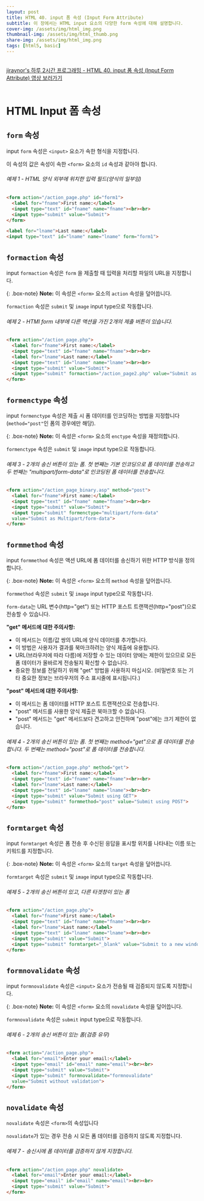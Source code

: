 ```yaml
---
layout: post
title: HTML 40. input 폼 속성 (Input Form Attribute)
subtitle: 이 장에서는 HTML input 요소의 다양한 form 속성에 대해 설명합니다.
cover-img: /assets/img/html_img.png
thumbnail-img: /assets/img/html_thumb.png
share-img: /assets/img/html_img.png
tags: [html5, basic]
---
```


<br>
<a href="https://youtu.be/v0KcMjuk4rI" target="_blank">jiraynor's 하루 2시간 프로그래밍 - HTML 40. input 폼 속성 (Input Form Attribute) 영상 보러가기</a>
<br>
<br>

# HTML Input 폼 속성

## ```form``` 속성

input ```form``` 속성은 ```<input>``` 요소가 속한 형식을 지정합니다.

이 속성의 값은 속성이 속한 ```<form>``` 요소의 ```id``` 속성과 같아야 합니다.

###### 예제 1 - HTML 양식 외부에 위치한 입력 필드(양식의 일부임)

```html
<form action="/action_page.php" id="form1">
  <label for="fname">First name:</label>
  <input type="text" id="fname" name="fname"><br><br>
  <input type="submit" value="Submit">
</form>

<label for="lname">Last name:</label>
<input type="text" id="lname" name="lname" form="form1">
```

## ```formaction``` 속성

input ```formaction``` 속성은 ```form``` 을 제출할 때 입력을 처리할 파일의 URL을 지정합니다.

{: .box-note}
**Note:** 이 속성은 ```<form>``` 요소의 ```action``` 속성을 덮어씁니다.

```formaction``` 속성은 ```submit``` 및 ```image``` input type으로 작동합니다.

###### 예제 2 - HTMl form 내부에 다른 액션을 가진 2개의 제출 버튼이 있습니다.

```html
<form action="/action_page.php">
  <label for="fname">First name:</label>
  <input type="text" id="fname" name="fname"><br><br>
  <label for="lname">Last name:</label>
  <input type="text" id="lname" name="lname"><br><br>
  <input type="submit" value="Submit">
  <input type="submit" formaction="/action_page2.php" value="Submit as Admin">
</form>
```

## ```formenctype``` 속성

input ```formenctype``` 속성은 제출 시 폼 데이터를 인코딩하는 방법을 지정합니다(```method="post"```인 폼의 경우에만 해당).

{: .box-note}
**Note:** 이 속성은 ```<form>``` 요소의 ```enctype``` 속성을 재정의합니다.

```formenctype``` 속성은 ```submit``` 및 ```image``` input type으로 작동합니다.

###### 예제 3 - 2개의 송신 버튼이 있는 폼. 첫 번째는 기본 인코딩으로 폼 데이터를 전송하고 두 번째는 "multipart/form-data"로 인코딩된 폼 데이터를 전송합니다.

```html
<form action="/action_page_binary.asp" method="post">
  <label for="fname">First name:</label>
  <input type="text" id="fname" name="fname"><br><br>
  <input type="submit" value="Submit">
  <input type="submit" formenctype="multipart/form-data"
  value="Submit as Multipart/form-data">
</form>
```

## ```formmethod``` 속성

input ```formmethod``` 속성은 액션 URL에 폼 데이터를 송신하기 위한 HTTP 방식을 정의합니다.

{: .box-note}
**Note:** 이 속성은 ```<form>``` 요소의 ```method``` 속성을 덮어씁니다.

```formmethod``` 속성은 ```submit``` 및 ```image``` input type으로 작동합니다.

```form-data```는 URL 변수(http="get") 또는 HTTP 포스트 트랜잭션(http="post")으로 전송할 수 있습니다.

**"get" 메서드에 대한 주의사항:**

+ 이 메서드는 이름/값 쌍의 URL에 양식 데이터를 추가합니다.
+ 이 방법은 사용자가 결과를 북마크하려는 양식 제출에 유용합니다.
+ URL(브라우저에 따라 다름)에 저장할 수 있는 데이터 양에는 제한이 있으므로 모든 폼 데이터가 올바르게 전송될지 확신할 수 없습니다.
+ 중요한 정보를 전달하기 위해 "get" 방법을 사용하지 마십시오. (비밀번호 또는 기타 중요한 정보는 브라우저의 주소 표시줄에 표시됩니다.)

**"post" 메서드에 대한 주의사항:**

+ 이 메서드는 폼 데이터를 HTTP 포스트 트랜잭션으로 전송합니다.
+ "post" 메서드를 사용한 양식 제출은 북마크할 수 없습니다.
+ "post" 메서드는 "get" 메서드보다 견고하고 안전하며 "post"에는 크기 제한이 없습니다.

###### 예제 4 - 2개의 송신 버튼이 있는 폼. 첫 번째는 method="get"으로 폼 데이터를 전송합니다. 두 번째는 method="post"로 폼 데이터를 전송합니다.

```html
<form action="/action_page.php" method="get">
  <label for="fname">First name:</label>
  <input type="text" id="fname" name="fname"><br><br>
  <label for="lname">Last name:</label>
  <input type="text" id="lname" name="lname"><br><br>
  <input type="submit" value="Submit using GET">
  <input type="submit" formmethod="post" value="Submit using POST">
</form>
```

## ```formtarget``` 속성

input ```formtarget``` 속성은 폼 전송 후 수신된 응답을 표시할 위치를 나타내는 이름 또는 키워드를 지정합니다.

{: .box-note}
**Note:** 이 속성은 ```<form>``` 요소의 ```target``` 속성을 덮어씁니다.

```formtarget``` 속성은 ```submit``` 및 ```image``` input type으로 작동합니다.

###### 예제 5 - 2개의 송신 버튼이 있고, 다른 타겟창이 있는 폼

```html
<form action="/action_page.php">
  <label for="fname">First name:</label>
  <input type="text" id="fname" name="fname"><br><br>
  <label for="lname">Last name:</label>
  <input type="text" id="lname" name="lname"><br><br>
  <input type="submit" value="Submit">
  <input type="submit" formtarget="_blank" value="Submit to a new window/tab">
</form>
```

## ```formnovalidate``` 속성

input ```formnovalidate``` 속성은 ```<input>``` 요소가 전송될 때 검증되지 않도록 지정합니다.

{: .box-note}
**Note:** 이 속성은 ```<form>``` 요소의 ```novalidate``` 속성을 덮어씁니다.

```formnovalidate``` 속성은 ```submit``` input type으로 작동합니다.

###### 예제 6 - 2개의 송신 버튼이 있는 폼(검증 유무)

```html
<form action="/action_page.php">
  <label for="email">Enter your email:</label>
  <input type="email" id="email" name="email"><br><br>
  <input type="submit" value="Submit">
  <input type="submit" formnovalidate="formnovalidate"
  value="Submit without validation">
</form>
```

## ```novalidate``` 속성

```novalidate``` 속성은 ```<form>```의 속성입니다

```novalidate```가 있는 경우 전송 시 모든 폼 데이터를 검증하지 않도록 지정합니다.

###### 예제 7 - 송신시에 폼 데이터를 검증하지 않게 지정합니다.

```html
<form action="/action_page.php" novalidate>
  <label for="email">Enter your email:</label>
  <input type="email" id="email" name="email"><br><br>
  <input type="submit" value="Submit">
</form>
```
